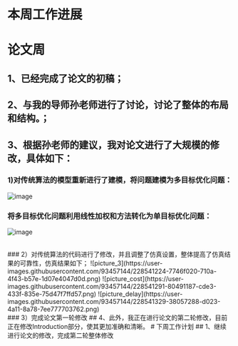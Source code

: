 
# 本周工作进展
# 论文周
## 1、已经完成了论文的初稿；<br>
## 2、与我的导师孙老师进行了讨论，讨论了整体的布局和结构。；<br>
## 3、根据孙老师的建议，我对论文进行了大规模的修改，具体如下：
###  1)对传统算法的模型重新进行了建模，将问题建模为多目标优化问题：
![image](https://user-images.githubusercontent.com/93457144/228767207-4b132b36-06ee-4ba7-9887-a42b1e6e3bcc.png)
### 将多目标优化问题利用线性加权和方法转化为单目标优化问题：
![image](https://user-images.githubusercontent.com/93457144/228767374-f3a65c63-0bbe-4f43-9cab-3601f1711392.png)

<br>
###  2）对传统算法的代码进行了修改，并且调整了仿真设置，整体提高了仿真结果的可靠性，仿真结果如下；
![picture_3](https://user-images.githubusercontent.com/93457144/228541224-7746f020-710a-4f43-b57e-1d07e4047d0d.png)
![picture_cost](https://user-images.githubusercontent.com/93457144/228541291-80491187-cde3-433f-835e-75d47f7ffd57.png)
![picture_delay](https://user-images.githubusercontent.com/93457144/228541329-38057288-d023-4a11-8a78-7ee777703762.png)
<br>
###  3）完成论文第一轮修改
## 4、此外，我正在进行论文的第二轮修改，目前正在修改Introduction部分，使其更加准确和清晰。
# 下周工作计划
## 1、继续进行论文的修改，完成第二轮整体修改

